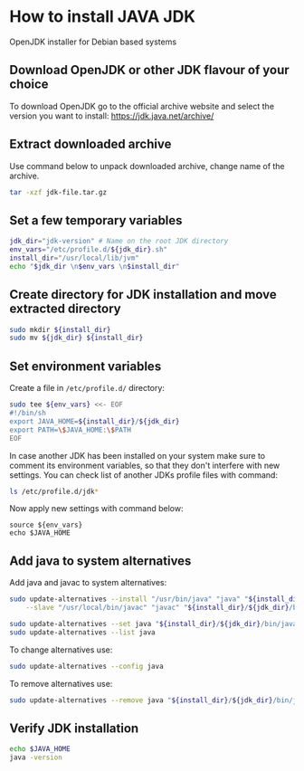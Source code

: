 # How to install JAVA JDK

OpenJDK installer for Debian based systems

## Download OpenJDK or other JDK flavour of your choice

To download OpenJDK go to the official archive website and select the version you want to install:
<https://jdk.java.net/archive/>

## Extract downloaded archive

Use command below to unpack downloaded archive, change name of the archive.

```bash
tar -xzf jdk-file.tar.gz
```

## Set a few temporary variables

```bash
jdk_dir="jdk-version" # Name on the root JDK directory
env_vars="/etc/profile.d/${jdk_dir}.sh"
install_dir="/usr/local/lib/jvm"
echo "$jdk_dir \n$env_vars \n$install_dir"
```

## Create directory for JDK installation and move extracted directory

```bash
sudo mkdir ${install_dir}
sudo mv ${jdk_dir} ${install_dir}
```

## Set environment variables

Create a file in `/etc/profile.d/` directory:

```bash
sudo tee ${env_vars} <<- EOF                   
#!/bin/sh
export JAVA_HOME=${install_dir}/${jdk_dir}
export PATH=\$JAVA_HOME:\$PATH
EOF
```

In case another JDK has been installed on your system make sure to comment its environment variables, so that they don't interfere with new settings.
You can check list of another JDKs profile files with command:

```bash
ls /etc/profile.d/jdk*
```

Now apply new settings with command below:

```echo
source ${env_vars}
echo $JAVA_HOME
```

## Add java to system alternatives

Add java and javac to system alternatives:

```bash
sudo update-alternatives --install "/usr/bin/java" "java" "${install_dir}/${jdk_dir}/bin/java" 0 \
    --slave "/usr/local/bin/javac" "javac" "${install_dir}/${jdk_dir}/bin/javac"

sudo update-alternatives --set java "${install_dir}/${jdk_dir}/bin/java"
sudo update-alternatives --list java
```

To change alternatives use:

```bash
sudo update-alternatives --config java
```

To remove alternatives use:

```bash
sudo update-alternatives --remove java "${install_dir}/${jdk_dir}/bin/java"
```

## Verify JDK installation

```bash
echo $JAVA_HOME
java -version
```
